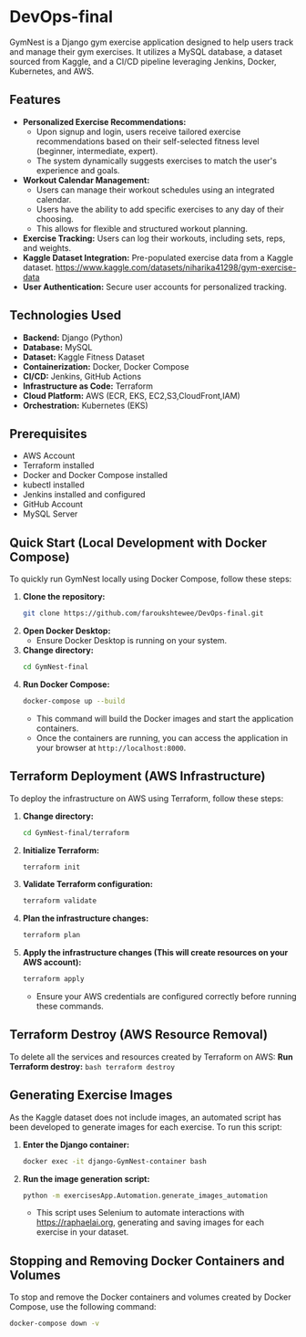 # DevOps-final
GymNest is a Django gym exercise application designed to help users track and manage their gym exercises. It utilizes a MySQL database, a dataset sourced from Kaggle, and a CI/CD pipeline leveraging Jenkins, Docker, Kubernetes, and AWS.
## Features
* **Personalized Exercise Recommendations:**
    * Upon signup and login, users receive tailored exercise recommendations based on their self-selected fitness level (beginner, intermediate, expert).
    * The system dynamically suggests exercises to match the user's experience and goals.
* **Workout Calendar Management:**
    * Users can manage their workout schedules using an integrated calendar.
    * Users have the ability to add specific exercises to any day of their choosing.
    * This allows for flexible and structured workout planning.
* **Exercise Tracking:** Users can log their workouts, including sets, reps, and weights.
* **Kaggle Dataset Integration:** Pre-populated exercise data from a Kaggle dataset. https://www.kaggle.com/datasets/niharika41298/gym-exercise-data
* **User Authentication:** Secure user accounts for personalized tracking.
## Technologies Used
* **Backend:** Django (Python)
* **Database:** MySQL
* **Dataset:** Kaggle Fitness Dataset 
* **Containerization:** Docker, Docker Compose
* **CI/CD:** Jenkins, GitHub Actions
* **Infrastructure as Code:** Terraform
* **Cloud Platform:** AWS (ECR, EKS, EC2,S3,CloudFront,IAM)
* **Orchestration:** Kubernetes (EKS)
## Prerequisites
* AWS Account
* Terraform installed
* Docker and Docker Compose installed
* kubectl installed
* Jenkins installed and configured
* GitHub Account
* MySQL Server
## Quick Start (Local Development with Docker Compose)
To quickly run GymNest locally using Docker Compose, follow these steps:
1.  **Clone the repository:**
    ```bash
    git clone https://github.com/faroukshtewee/DevOps-final.git
    ```
2.  **Open Docker Desktop:**
    * Ensure Docker Desktop is running on your system.
3.  **Change directory:**
    ```bash
    cd GymNest-final
    ```
4.  **Run Docker Compose:**
    ```bash
    docker-compose up --build
    ```
    * This command will build the Docker images and start the application containers.
    * Once the containers are running, you can access the application in your browser at `http://localhost:8000`.
## Terraform Deployment (AWS Infrastructure)
To deploy the infrastructure on AWS using Terraform, follow these steps:
1.  **Change directory:**
    ```bash
    cd GymNest-final/terraform
    ```
2.  **Initialize Terraform:**
    ```bash
    terraform init
    ```
3.  **Validate Terraform configuration:**
    ```bash
    terraform validate
    ```
4.  **Plan the infrastructure changes:**
    ```bash
    terraform plan
    ```
5.  **Apply the infrastructure changes (This will create resources on your AWS account):**
    ```bash
    terraform apply
    ```
    * Ensure your AWS credentials are configured correctly before running these commands.
## Terraform Destroy (AWS Resource Removal)
To delete all the services and resources created by Terraform on AWS:
**Run Terraform destroy:**
    ```bash
    terraform destroy
    ```
## Generating Exercise Images
As the Kaggle dataset does not include images, an automated script has been developed to generate images for each exercise. To run this script:
1.  **Enter the Django container:**
    ```bash
    docker exec -it django-GymNest-container bash
    ```
2.  **Run the image generation script:**
    ```bash
    python -m exercisesApp.Automation.generate_images_automation
    ```
    * This script uses Selenium to automate interactions with https://raphaelai.org, generating and saving images for each exercise in your dataset.
## Stopping and Removing Docker Containers and Volumes
To stop and remove the Docker containers and volumes created by Docker Compose, use the following command:
```bash
docker-compose down -v
